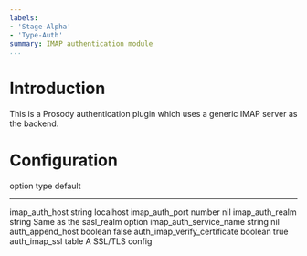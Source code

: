 ```yaml
---
labels:
- 'Stage-Alpha'
- 'Type-Auth'
summary: IMAP authentication module
...
```


Introduction
============

This is a Prosody authentication plugin which uses a generic IMAP server
as the backend.

Configuration
=============

  option                            type      default
  --------------------------------- --------- --------------------------------
  imap\_auth\_host                  string    localhost
  imap\_auth\_port                  number    nil
  imap\_auth\_realm                 string    Same as the sasl\_realm option
  imap\_auth\_service\_name         string    nil
  auth\_append\_host                boolean   false
  auth\_imap\_verify\_certificate   boolean   true
  auth\_imap\_ssl                   table     A SSL/TLS config

